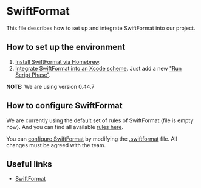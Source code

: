 # SwiftFormat

This file describes how to set up and integrate SwiftFormat into our project.

## How to set up the environment

1. [Install SwiftFormat via Homebrew](https://github.com/nicklockwood/SwiftFormat#command-line-tool).
2. [Integrate SwiftFormat into an Xcode scheme](https://github.com/nicklockwood/SwiftFormat#alternative-locally-installed-swiftformat). Just add a new ["Run Script Phase"](https://stackoverflow.com/questions/39632301/where-is-the-run-script-and-build-phase-in-xcode).

**NOTE:** We are using version 0.44.7

## How to configure SwiftFormat

We are currently using the default set of rules of SwiftFormat (file is empty now). And you can find all available [rules here](https://github.com/nicklockwood/SwiftFormat/blob/master/Rules.md).

You can [configure SwiftFormat](https://github.com/nicklockwood/SwiftFormat#configuration) by modifying the [.swiftformat](../.swiftformat) file. All changes must be agreed with the team.

## Useful links

- [SwiftFormat](https://github.com/nicklockwood/SwiftFormat)
